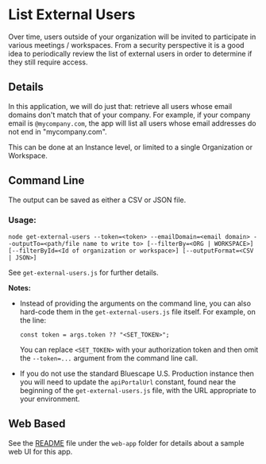 # List External Users

Over time, users outside of your organization will be invited to participate in various meetings / workspaces. From a security perspective it is a good idea to periodically review the list of external users in order to determine if they still require access.

## Details
In this application, we will do just that: retrieve all users whose email domains don't match that of your company. For example, if your company email is `@mycompany.com`, the app will list all users whose email addresses do not end in "mycompany.com".

This can be done at an Instance level, or limited to a single Organization or Workspace.

## Command Line
The output can be saved as either a CSV or JSON file.

### Usage:

 `node get-external-users --token=<token> --emailDomain=<email domain> --outputTo=<path/file name to write to>
 [--filterBy=<ORG | WORKSPACE>]
 [--filterById=<Id of organization or workspace>] [--outputFormat=<CSV | JSON>]`

See `get-external-users.js` for further details.

**Notes:**

- Instead of providing the arguments on the command line, you can also hard-code them in the `get-external-users.js` file itself. For example, on the line:

  `const token = args.token ?? "<SET_TOKEN>";`

  You can replace `<SET_TOKEN>` with your authorization token and then omit the `--token=...` argument from the command line call.

- If you do not use the standard Bluescape U.S. Production instance then you will need to update the `apiPortalUrl` constant, found near the beginning of the `get-external-users.js` file, with the URL appropriate to your environment.

## Web Based
See the [README](./web-app/README.md) file under the `web-app` folder for details about a sample web UI for this app.